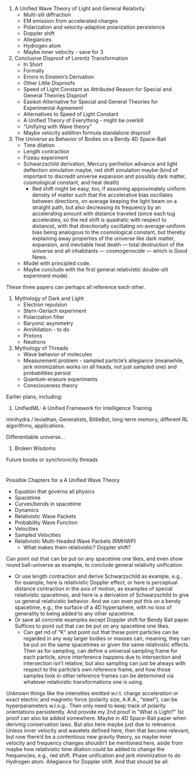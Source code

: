 1. A Unified Wave Theory of Light and General Relativity
    - Multi-slit diffraction
    - EM emission from accelerated charges
    - Polarization and velocity-adaptive polarization persistence
    - Doppler shift
    - Allegiances
    - Hydrogen atom
    - Maybe inner velocity - save for 3
2. Conclusive Disproof of Lorentz Transformation
    - In Short
    - Formally
    - Errors in Einstein’s Derivation
    - Other Little Disproofs
    - Speed of Light Constant as Attributed Reason for Special and General Theories Disproof 
    - Easiest-Alternative for Special and General Theories for Experimental Agreement
    - Alternatives to Speed of Light Constant
    - A Unified Theory of Everything - might be overkill
    - “Unifying with Wave theory”
    - Maybe velocity addition formula standalone disproof
3. The Universe as Behavior of Bodies on a Bendy 4D Space-Ball
    - Time dilation
    - Length contraction
    - Fizeau experiment
    - Schwarzschild derivation, Mercury perihelion advance and light deflection simulation maybe, red shift simulation maybe (kind of important to discredit universe expansion and possibly dark matter, cosmological constant, and heat death)
        - Red shift might be easy, too, if assuming approximately uniform density of matter such that the accelerative bias oscillates between directions, on average keeping the light beam on a straight path, but also decreasing its frequency by an accelerating amount with distance traveled (since each tug accelerates, so the red shift is quadratic with respect to distance), with that directionally oscillating on-average-uniform bias being analogous to the cosmological constant, but thereby explaining away properties of the universe like dark matter, expansion, and inevitable heat death — total destruction of the universe and all inhabitants — cosmogenocide — which is Good News.   
    - Model with principled code. 
    - Maybe conclude with the first general relativistic double-slit experiment model. 

These three papers can perhaps all reference each other. 

1. Mythology of Dark and Light
    - Electron repulsion 
    - Stern-Gerlach experiment 
    - Polarization filter
    - Baryonic asymmetry 
    - Annihilation - to do
    - Protons
    - Neutrons 
2. Mythology of Threads
    - Wave behavior of molecules
    - Measurement problem - sampled particle’s allegiance (meanwhile, jerk minimization works on all heads, not just sampled one) and probabilities persist 
    - Quantum-erasure experiments 
    - Consciousness theory

Earlier plans, including:

1. UnifiedML: A Unified Framework for Intelligence Training 

minihydra / leviathan, Generalists, BittleBot, long-term memory, different RL algorithms, applications.

Differentiable universe… 

1. Broken Wisdoms 

Future books or synchronicity threads

#

Possible Chapters for a A Unified Wave Theory

- Equation that governs all physics
- Spacetime
- Curves/bends in spacetime 
- Dynamics
- Relativistic Wave Packets
- Probability Wave Function
- Velocities
- Sampled Velocities 
- Relativistic Multi-Headed Wave Packets (RMHWP)
    - What makes them relativistic? Doppler shift?

Can point out that can be put on any spacetime one likes, and even show round ball-universe as example, to conclude general relativity unification.
- Or use length contraction and derive Schwarzschild as example, e.g., for example, here is relativistic Doppler effect, or here is perceptual distance contraction in the axis of motion, as examples of special relativistic spacetimes, and here is a derivation of Schwarzschild to give us general relativistic behavior. And we can even put this on a bendy spacetime, e.g., the surface of a 4D hypersphere, with no loss of generality to being added to any other spacetime.
- Or save all concrete examples except Doppler shift for Bendy Ball paper. Suffices to point out that can be put on any spacetime one likes.
    - Can get rid of “K” and point out that these point particles can be regarded in any way larger bodies or masses can, meaning, they can be put on the same spacetimes or given the same relativistic effects. Then as for sampling, can define a universal sampling frame for each particle, since interference happens due to intersection and intersection isn’t relative, but also sampling can just be always with respect to the particle’s own reference frame, and how those samples look in other reference frames can be determined via whatever relativistic transformations one is using.

Unknown things like the intensities emitted w.r.t. charge acceleration or exact electric and magnetic force (polarity size, A.K.A., “steel”), can be hyperparameters w.l.o.g.. Then only need to keep track of polarity orientations persistently. And provide my 2nd proof in “What is Light?” 1st proof can also be added somewhere. Maybe in 4D Space-Ball paper when deriving conservation laws. But also here maybe just due to relevance.  Unless inner velocity and wavelets defined here, then that become relevant, but now there’d be a contentious new gravity theory, so maybe inner velocity and frequency changes shouldn’t be mentioned here, aside from maybe how relativistic time dilation could be added to change the frequencies, e.g., red shift. Phase unification and jerk minimization to do Hydrogen atom. Allegiance for Doppler shift. And that should be all. 



